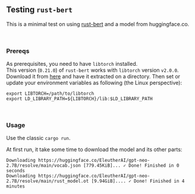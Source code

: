 ## Testing `rust-bert`

This is a minimal test on using [rust-bert](https://crates.io/crates/rust-bert) and a model from huggingface.co.

<br/>

### Prereqs

As prerequisites, you need to have `libtorch` installed.<br/>
This version (`0.21.0`) of `rust-bert` works with `libtorch` version `v2.0.0`. Download it from [here](https://download.pytorch.org/libtorch/cu118/libtorch-cxx11-abi-shared-with-deps-2.0.0%2Bcu118.zip) and have it extracted on a directory. Then set or update your environment variables as following (the Linux perspective):

```shell
export LIBTORCH=/path/to/libtorch
export LD_LIBRARY_PATH=${LIBTORCH}/lib:$LD_LIBRARY_PATH
```

<br/>

### Usage

Use the classic `cargo run`.

At first run, it take some time to download the model and its other parts:

```
Downloading https://huggingface.co/EleutherAI/gpt-neo-2.7B/resolve/main/vocab.json [779.45KiB]... ✓ Done! Finished in 0 seconds
Downloading https://huggingface.co/EleutherAI/gpt-neo-2.7B/resolve/main/rust_model.ot [9.94GiB].... ✓ Done! Finished in 4 minutes
```

<br/>
